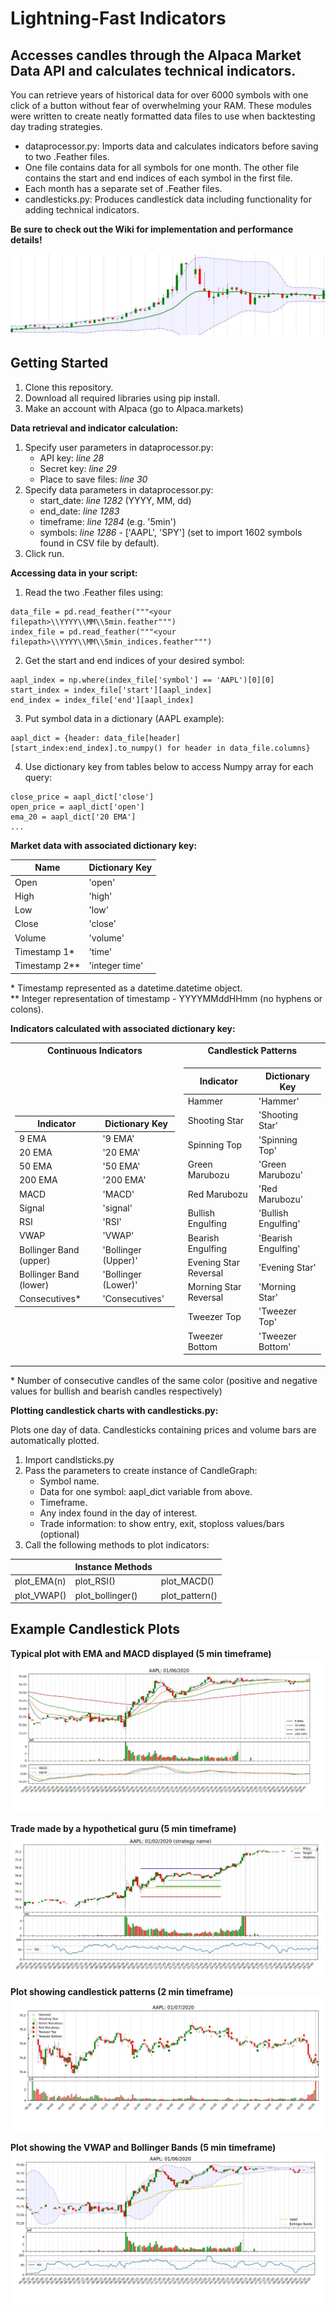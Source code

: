 # Lightning-Fast Indicators

## Accesses candles through the Alpaca Market Data API and calculates technical indicators.

You can retrieve years of historical data for over 6000 symbols with one click of a button without fear of overwhelming your RAM. These modules were written to create neatly formatted data files to use when backtesting day trading strategies. 
- dataprocessor.py: Imports data and calculates indicators before saving to two .Feather files. 
- One file contains data for all symbols for one month. The other file contains the start and end indices of each symbol in the first file.
- Each month has a separate set of .Feather files. 
- candlesticks.py: Produces candlestick data including functionality for adding technical indicators.

**Be sure to check out the Wiki for implementation and performance details!**

![Opener](img/Banner2.JPG)

## Getting Started

1) Clone this repository.
2) Download all required libraries using pip install.
3) Make an account with Alpaca (go to Alpaca.markets)

**Data retrieval and indicator calculation:**

1) Specify user parameters in dataprocessor.py:
    - API key: *line 28*
    - Secret key: *line 29*
    - Place to save files: *line 30*
2) Specify data parameters in dataprocessor.py:
    - start_date: *line 1282* (YYYY, MM, dd) 
    - end_date: *line 1283*
    - timeframe: *line 1284* (e.g. '5min')
    - symbols: *line 1286* - ['AAPL', 'SPY'] (set to import 1602 symbols found in CSV file by default).
3) Click run.

**Accessing data in your script:**

1) Read the two .Feather files using:

```
data_file = pd.read_feather("""<your filepath>\\YYYY\\MM\\5min.feather""")
index_file = pd.read_feather("""<your filepath>\\YYYY\\MM\\5min_indices.feather""")
```
2) Get the start and end indices of your desired symbol:
```
aapl_index = np.where(index_file['symbol'] == 'AAPL')[0][0]
start_index = index_file['start'][aapl_index]
end_index = index_file['end'][aapl_index]
```
 3) Put symbol data in a dictionary (AAPL example):
```
aapl_dict = {header: data_file[header][start_index:end_index].to_numpy() for header in data_file.columns}
```
4) Use dictionary key from tables below to access Numpy array for each query:
```
close_price = aapl_dict['close']
open_price = aapl_dict['open']
ema_20 = aapl_dict['20 EMA']
...
```
**Market data with associated dictionary key:**

|Name| Dictionary Key|
|---|---|
|Open| 'open'|
|High| 'high'|
|Low| 'low'|
|Close| 'close'|
|Volume| 'volume'|
|Timestamp 1*| 'time'|
|Timestamp 2**| 'integer time'|

\* Timestamp represented as a datetime.datetime object. \
\** Integer representation of timestamp - YYYYMMddHHmm (no hyphens or colons).

**Indicators calculated with associated dictionary key:**

<table>
<tr><th> Continuous Indicators </th><th> Candlestick Patterns </th></tr>
<tr><td>

| Indicator | Dictionary Key |
|-----------|----|
|9 EMA | '9 EMA'|
|20 EMA | '20 EMA'|
|50 EMA | '50 EMA'|
|200 EMA| '200 EMA'|
|MACD | 'MACD'|
|Signal| 'signal'|
|RSI| 'RSI'|
|VWAP| 'VWAP'|
|Bollinger Band (upper)| 'Bollinger (Upper)'|
|Bollinger Band (lower)| 'Bollinger (Lower)'|
|Consecutives*| 'Consecutives'|


</td><td>

| Indicator | Dictionary Key |
|-----------|----|
|Hammer| 'Hammer'|
|Shooting Star| 'Shooting Star'|
|Spinning Top| 'Spinning Top'|
|Green Marubozu| 'Green Marubozu'|
|Red Marubozu| 'Red Marubozu'|
|Bullish Engulfing| 'Bullish Engulfing'|
|Bearish Engulfing| 'Bearish Engulfing'|
|Evening Star Reversal| 'Evening Star'|
|Morning Star Reversal| 'Morning Star'|
|Tweezer Top| 'Tweezer Top'|
|Tweezer Bottom| 'Tweezer Bottom'|

</td></tr> </table>

\* Number of consecutive candles of the same color (positive and negative values for bullish and bearish candles respectively) 

**Plotting candlestick charts with candlesticks.py:**

Plots one day of data. Candlesticks containing prices and volume bars are automatically plotted.

1) Import candlsticks.py
2) Pass the parameters to create instance of CandleGraph:
    - Symbol name.
    - Data for one symbol: aapl_dict variable from above.
    - Timeframe.
    - Any index found in the day of interest.
    - Trade information: to show entry, exit, stoploss values/bars (optional)
3) Call the following methods to plot indicators:

|| Instance Methods | |
|------|-----|--------|
|plot_EMA(n)| plot_RSI()| plot_MACD()|
|plot_VWAP()| plot_bollinger()| plot_pattern()|

## Example Candlestick Plots

**Typical plot with EMA and MACD displayed (5 min timeframe)**
![opener](img/EMA%20MACD.JPG)

**Trade made by a hypothetical guru (5 min timeframe)**
![opener](img/Example%20Trade.JPG)

**Plot showing candlestick patterns (2 min timeframe)**
![opener](img/Candlesticks.JPG)

**Plot showing the VWAP and Bollinger Bands (5 min timeframe)**
![opener](img/VWAP%20Bollinger%20RSI.JPG)
